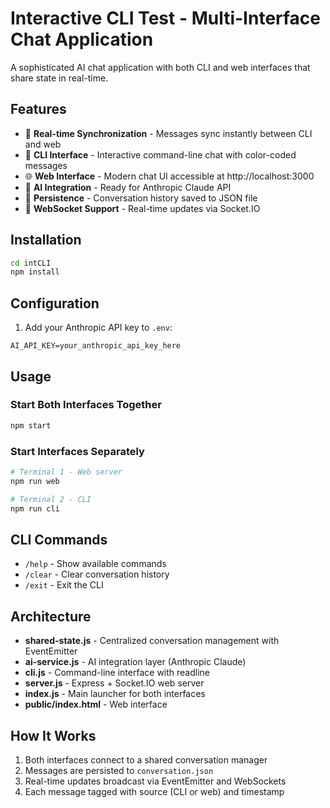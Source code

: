 # Interactive CLI Test - Multi-Interface Chat Application

A sophisticated AI chat application with both CLI and web interfaces that share state in real-time.

## Features

- 🔄 **Real-time Synchronization** - Messages sync instantly between CLI and web
- 📱 **CLI Interface** - Interactive command-line chat with color-coded messages
- 🌐 **Web Interface** - Modern chat UI accessible at http://localhost:3000
- 🤖 **AI Integration** - Ready for Anthropic Claude API
- 💾 **Persistence** - Conversation history saved to JSON file
- 🔌 **WebSocket Support** - Real-time updates via Socket.IO

## Installation

```bash
cd intCLI
npm install
```

## Configuration

1. Add your Anthropic API key to `.env`:
```
AI_API_KEY=your_anthropic_api_key_here
```

## Usage

### Start Both Interfaces Together
```bash
npm start
```

### Start Interfaces Separately
```bash
# Terminal 1 - Web server
npm run web

# Terminal 2 - CLI
npm run cli
```

## CLI Commands

- `/help` - Show available commands
- `/clear` - Clear conversation history
- `/exit` - Exit the CLI

## Architecture

- **shared-state.js** - Centralized conversation management with EventEmitter
- **ai-service.js** - AI integration layer (Anthropic Claude)
- **cli.js** - Command-line interface with readline
- **server.js** - Express + Socket.IO web server
- **index.js** - Main launcher for both interfaces
- **public/index.html** - Web interface

## How It Works

1. Both interfaces connect to a shared conversation manager
2. Messages are persisted to `conversation.json`
3. Real-time updates broadcast via EventEmitter and WebSockets
4. Each message tagged with source (CLI or web) and timestamp